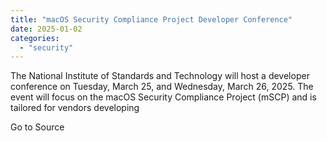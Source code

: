 ```yaml
---
title: "macOS Security Compliance Project Developer Conference"
date: 2025-01-02
categories: 
  - "security"
---
```


The National Institute of Standards and Technology will host a developer conference on Tuesday, March 25, and Wednesday, March 26, 2025. The event will focus on the macOS Security Compliance Project (mSCP) and is tailored for vendors developing

Go to Source
